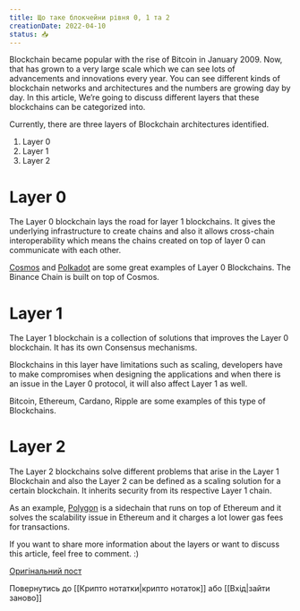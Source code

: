 ```yaml
---
title: Що таке блокчейни рівня 0, 1 та 2
creationDate: 2022-04-10
status: 📥
---
```

Blockchain became popular with the rise of Bitcoin in January 2009. Now, that has grown to a very large scale which we can see lots of advancements and innovations every year. You can see different kinds of blockchain networks and architectures and the numbers are growing day by day. In this article, We’re going to discuss different layers that these blockchains can be categorized into.

Currently, there are three layers of Blockchain architectures identified.

1.  Layer 0
2.  Layer 1
3.  Layer 2

# Layer 0

The Layer 0 blockchain lays the road for layer 1 blockchains. It gives the underlying infrastructure to create chains and also it allows cross-chain interoperability which means the chains created on top of layer 0 can communicate with each other.

[Cosmos](https://cosmos.network/) and [Polkadot](https://polkadot.network/) are some great examples of Layer 0 Blockchains. The Binance Chain is built on top of Cosmos.

# Layer 1

The Layer 1 blockchain is a collection of solutions that improves the Layer 0 blockchain. It has its own Consensus mechanisms.

Blockchains in this layer have limitations such as scaling, developers have to make compromises when designing the applications and when there is an issue in the Layer 0 protocol, it will also affect Layer 1 as well.

Bitcoin, Ethereum, Cardano, Ripple are some examples of this type of Blockchains.

# Layer 2

The Layer 2 blockchains solve different problems that arise in the Layer 1 Blockchain and also the Layer 2 can be defined as a scaling solution for a certain blockchain. It inherits security from its respective Layer 1 chain.

As an example, [Polygon](https://polygon.technology/) is a sidechain that runs on top of Ethereum and it solves the scalability issue in Ethereum and it charges a lot lower gas fees for transactions.

If you want to share more information about the layers or want to discuss this article, feel free to comment. :)

[Оригінальний пост](https://harshanas.medium.com/what-are-layer-0-1-2-blockchains-7bc819a9336f)

Повернутись до [[Крипто нотатки|крипто нотаток]] або [[Вхід|зайти заново]]
